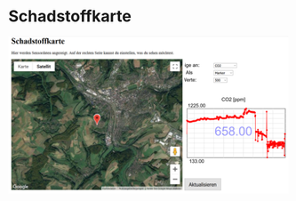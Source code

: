 # Schadstoffkarte

![alt text](https://github.com/bassi23/Schadstoffkarte/blob/master/Vorschau.png)
